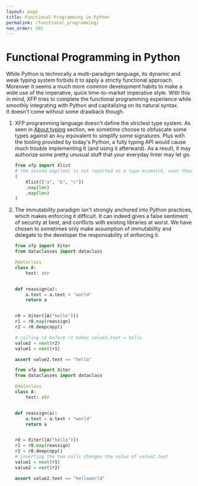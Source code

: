 ```yaml
---
layout: page
title: Functional Programming in Python
permalink: /functional_programming/
nav_order: 101
---
```

<h1 style="font-weight: bold">Functional Programming in Python</h1>

While Python is technically a multi-paradigm language, its dynamic and weak typing system forbids it to apply a strictly functional approach. Moreover it seems a much more common development habits to make a wide use of the imperative, quick time-to-market imperative style. With this in mind, XFP tries to complete the functional programming experience while smoothly integrating with Python and capitalizing on its natural syntax.  
It doesn't come without some drawback though. 
1. XFP programming language doesn't define the strictest type system. As seen in [About typing](/python-fp/about-typing) section, we sometime choose to obfuscate some types against an `Any` equivalent to simplify some signatures. Plus with the tooling provided by today's Python, a fully typing API would cause much trouble implementing it (and using it afterward). As a result, it may authorize some pretty unusual stuff that your everyday linter may let go.
    ```python
    from xfp import Xlist
    # the second map(len) is not reported as a type mismatch, even though it processes integers
    (
        Xlist(["a", "b", "c"])
        .map(len)
        .map(len)
    )
    ```
2. The immutability paradigm isn't strongly anchored into Python practices, which makes enforcing it difficult. It can indeed gives a false sentiment of security at best, and conflicts with existing libraries at worst. We have chosen to sometimes only make assumption of immutability and delegate to the developer the responsability of enforcing it. 
    ```python
    from xfp import Xiter
    from dataclasses import dataclass

    @dataclass
    class A:
        text: str


    def reassign(a):
        a.text = a.text + "world"
        return a


    r0 = Xiter([A("hello")])
    r1 = r0.map(reassign)
    r2 = r0.deepcopy()

    # calling r2 before r1 makes value2.text = hello
    value2 = next(r2)
    value1 = next(r1)

    assert value2.text == "hello"
    ``` 
    
    ```python
    from xfp import Xiter
    from dataclasses import dataclass

    @dataclass
    class A:
        text: str


    def reassign(a):
        a.text = a.text + "world"
        return a


    r0 = Xiter([A("hello")])
    r1 = r0.map(reassign)
    r2 = r0.deepcopy()
    # inverting the two calls changes the value of value2.text
    value1 = next(r1)
    value2 = next(r2)

    assert value2.text == "helloworld"
    ``` 